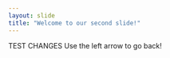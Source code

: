 ```yaml
---
layout: slide
title: "Welcome to our second slide!"
---
```

TEST CHANGES
Use the left arrow to go back!
